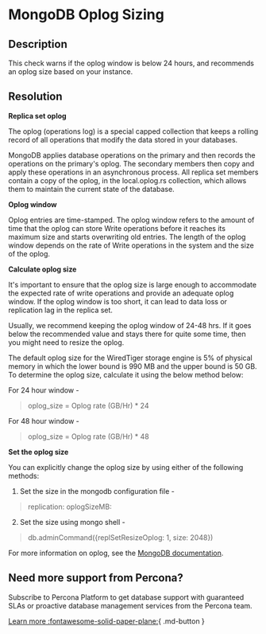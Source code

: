 # MongoDB Oplog Sizing

## Description
This check warns if the oplog window is below 24 hours, and recommends an oplog size based on your instance.

## Resolution

**Replica set oplog**

The oplog (operations log) is a special capped collection that keeps a rolling record of all operations that modify the data stored in your databases.

MongoDB applies database operations on the primary and then records the operations on the primary's oplog. The secondary members then copy and apply these operations in an asynchronous process. All replica set members contain a copy of the oplog, in the local.oplog.rs collection, which allows them to maintain the current state of the database.

**Oplog window**

Oplog entries are time-stamped. The oplog window refers to the amount of time that the oplog can store Write operations before it reaches its maximum size and starts overwriting old entries. The length of the oplog window depends on the rate of Write operations in the system and the size of the oplog.

**Calculate oplog size**

It's important to ensure that the oplog size is large enough to accommodate the expected rate of write operations and provide an adequate oplog window. If the oplog window is too short, it can lead to data loss or replication lag in the replica set.

Usually, we recommend keeping the oplog window of 24-48 hrs. If it goes below the recommended value and stays there for quite some time, then you might need to resize the oplog. 

The default oplog size for the WiredTiger storage engine is 5% of physical memory in which the lower bound is 990 MB and the upper bound is 50 GB. To determine the oplog size, calculate it using the below method below: 

For 24 hour window -
> oplog_size = Oplog rate (GB/Hr) * 24

For 48 hour window -
> oplog_size = Oplog rate (GB/Hr) * 48

**Set the oplog size**

You can explicitly change the oplog size by using either of the following methods:

1. Set the size in the mongodb configuration file -

> replication:
>    oplogSizeMB: <int>

2. Set the size using mongo shell -

> db.adminCommand({replSetResizeOplog: 1, size: 2048})


For more information on oplog, see the [MongoDB documentation](https://www.mongodb.com/docs/manual/core/replica-set-oplog/).


## Need more support from Percona?
Subscribe to Percona Platform to get database support with guaranteed SLAs or proactive database management services from the Percona team.

[Learn more :fontawesome-solid-paper-plane:](https://per.co.na/subscribe){ .md-button }
